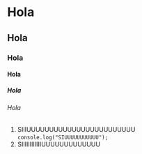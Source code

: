 # Hola
## Hola
### Hola
#### Hola
##### Hola
###### Hola

1. SIIIUUUUUUUUUUUUUUUUUUUUUUUU
``` console.log("SIUUUUUUUUUUU"); ```
2. SIIIIIIIIIIIIUUUUUUUUUUUUU